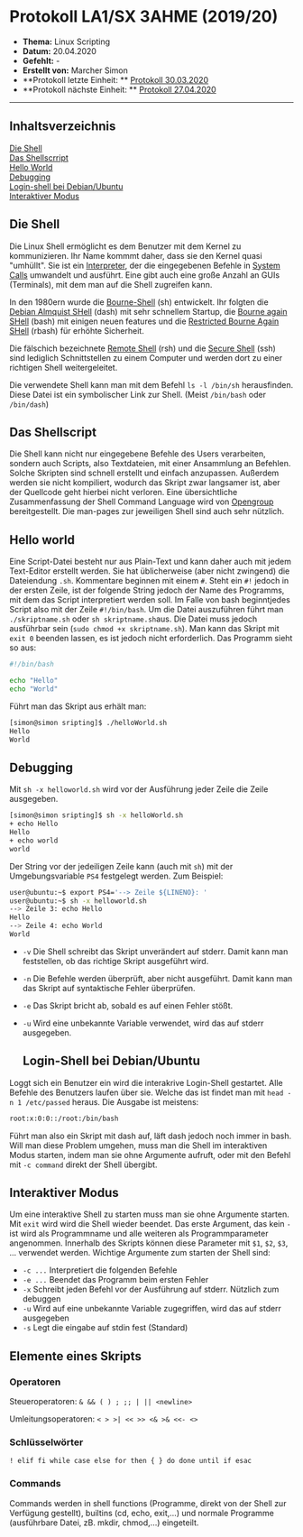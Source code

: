 # Protokoll LA1/SX 3AHME (2019/20)

* **Thema:** Linux Scripting
* **Datum:** 20.04.2020
* **Gefehlt:** -
* **Erstellt von:** Marcher Simon
* **Protokoll letzte Einheit: ** [Protokoll 30.03.2020](https://github.com/HTLMechatronics/m17-3ahme-la1-sx/blob/marsim17/protokolle/protokoll-4-marsim17-2020-30-03.md)
* **Protokoll nächste Einheit: ** [Protokoll 27.04.2020](https://github.com/HTLMechatronics/m17-3ahme-la1-sx/blob/marsim17/protokolle/protokoll-6-marsim17-2020-27-04.md)
---------
## Inhaltsverzeichnis
[Die Shell](#die-shell)  
[Das Shellscrript](#das-shellscript)  
[Hello World](#hello-world)  
[Debugging](#debugging)  
[Login-shell bei Debian/Ubuntu](#login-shell-bei-debian/ubuntu)  
[Interaktiver Modus](#interaktiver-modus)  

## Die Shell

Die Linux Shell ermöglicht es dem Benutzer mit dem Kernel zu kommunizieren. Ihr Name kommmt daher, dass sie den Kernel quasi "umhüllt". Sie ist ein [Interpreter](https://en.wikipedia.org/wiki/Interpreter_(computing)), der die eingegebenen Befehle in [System Calls](https://en.wikipedia.org/wiki/System_call) umwandelt und ausführt. Eine gibt auch eine große Anzahl an GUIs (Terminals), mit dem man auf die Shell zugreifen kann.

In den 1980ern wurde die [Bourne-Shell](https://en.wikipedia.org/wiki/Bourne_shell) (sh) entwickelt. Ihr folgten die [Debian Almquist SHell](https://en.wikipedia.org/wiki/Almquist_shell#dash) (dash) mit sehr schnellem Startup, die [Bourne again SHell](https://en.wikipedia.org/wiki/Bash_(Unix_shell)) (bash) mit einigen neuen features und die [Restricted Bourne Again SHell](https://en.wikipedia.org/wiki/Restricted_shell) (rbash) für erhöhte Sicherheit. 

Die fälschich bezeichnete [Remote Shell](https://en.wikipedia.org/wiki/Remote_Shell) (rsh) und die [Secure Shell](https://en.wikipedia.org/wiki/Secure_Shell) (ssh) sind lediglich Schnittstellen zu einem Computer und werden dort zu einer richtigen Shell weitergeleitet.

Die verwendete Shell kann man mit dem Befehl
`ls -l /bin/sh` 
herausfinden. Diese Datei ist ein symbolischer Link zur Shell. (Meist `/bin/bash` oder `/bin/dash`)

## Das Shellscript
Die Shell kann nicht nur eingegebene Befehle des Users verarbeiten, sondern auch Scripts, also Textdateien, mit einer Ansammlung an Befehlen. Solche Skripten sind schnell erstellt und einfach anzupassen. Außerdem werden sie nicht kompiliert, wodurch das Skript zwar langsamer ist, aber der Quellcode geht hierbei nicht verloren. Eine übersichtliche Zusammenfassung der Shell Command Language wird von [Opengroup](https://pubs.opengroup.org/onlinepubs/9699919799/utilities/V3_chap02.html) bereitgestellt. Die man-pages zur jeweiligen Shell sind auch sehr nützlich.

## Hello world
Eine Script-Datei besteht nur aus Plain-Text und kann daher auch mit jedem Text-Editor erstellt werden. 
Sie hat üblicherweise (aber nicht zwingend) die Dateiendung `.sh`. Kommentare beginnen mit einem `#`. Steht ein `#!` jedoch in der ersten Zeile, ist der folgende String jedoch der Name des Programms, mit dem das Script interpretiert werden soll. Im Falle von bash beginntjedes Script also mit der Zeile `#!/bin/bash`. Um die Datei auszuführen führt man `./skriptname.sh` oder `sh skriptname.sh`aus. Die Datei muss jedoch ausführbar sein (`sudo chmod +x skriptname.sh`). Man kann das Skript mit `exit 0` beenden lassen, es ist jedoch nicht erforderlich. Das Programm sieht so aus:
```bash
#!/bin/bash

echo "Hello"
echo "World"
```
Führt man das Skript aus erhält man:
```bash
[simon@simon sripting]$ ./helloWorld.sh 
Hello
World
```

## Debugging
Mit `sh -x helloworld.sh` wird vor der Ausführung jeder Zeile die Zeile ausgegeben.
```bash
[simon@simon sripting]$ sh -x helloWorld.sh 
+ echo Hello
Hello
+ echo world
world
```
Der String vor der jedeiligen Zeile kann (auch mit `sh`) mit der Umgebungsvariable `PS4` festgelegt werden. Zum Beispiel:
```bash
user@ubuntu:~$ export PS4='--> Zeile ${LINENO}: '
user@ubuntu:~$ sh -x helloworld.sh
--> Zeile 3: echo Hello
Hello
--> Zeile 4: echo World
World
```
* `-v`
  Die Shell schreibt das Skript unverändert auf stderr. Damit kann man feststellen, ob das richtige Skript ausgeführt wird.

* `-n`
  Die Befehle werden überprüft, aber nicht ausgeführt. Damit kann man das Skript auf syntaktische Fehler überprüfen.
 
* `-e`
  Das Skript bricht ab, sobald es auf einen Fehler stößt.
  
* `-u`
  Wird eine unbekannte Variable verwendet, wird das auf stderr ausgegeben.
  
  ## Login-Shell bei Debian/Ubuntu
  
Loggt sich ein Benutzer ein wird die interakrive Login-Shell gestartet. Alle Befehle des Benutzers laufen über sie. Welche das ist findet man mit `head -n 1 /etc/passed` heraus. Die Ausgabe ist meistens:
```bash
root:x:0:0::/root:/bin/bash
```
Führt man also ein Skript mit dash auf, läft dash jedoch noch immer in bash. Will man diese Problem umgehen, muss man die Shell im interaktiven Modus starten, indem man sie ohne Argumente aufruft, oder mit den Befehl mit `-c command` direkt der Shell übergibt.

## Interaktiver Modus
Um eine interaktive Shell zu starten muss man sie ohne Argumente starten. Mit `exit` wird wird die Shell wieder beendet. Das erste Argument, das kein `-` ist wird als Programmname und alle weiteren als Programmparameter angenommen. Innerhalb des Skripts können diese Parameter mit `$1`, `$2`, `$3`, ... verwendet werden. Wichtige Argumente zum starten der Shell sind:
* `-c ...` Interpretiert die folgenden Befehle
* `-e ...` Beendet das Programm beim ersten Fehler
* `-x` Schreibt jeden Befehl vor der Ausführung auf stderr. Nützlich zum debuggen
* `-u` Wird auf eine unbekannte Variable zugegriffen, wird das auf stderr ausgegeben
* `-s` Legt die eingabe auf stdin fest (Standard)

## Elemente eines Skripts
### Operatoren
Steueroperatoren: `& && ( ) ; ;; | || <newline>`

Umleitungsoperatoren: `< > >| << >> <& >& <<- <>`

### Schlüsselwörter
`! elif fi while case else for then { } do done until if esac`

### Commands
Commands werden in shell functions (Programme, direkt von der Shell zur Verfügung gestellt), builtins (cd, echo, exit,...) und normale Programme (ausführbare Datei, zB. mkdir, chmod,...) eingeteilt.
